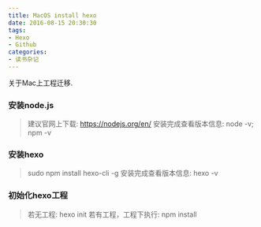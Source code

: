 ```yaml
---
title: MacOS install hexo
date: 2016-08-15 20:30:30
tags:
- Hexo
- Github
categories:
- 读书杂记
---
```

关于Mac上工程迁移.<!--more-->
### 安装node.js
> 建议官网上下载: https://nodejs.org/en/
> 安装完成查看版本信息:
> node -v;  npm -v

### 安装hexo
> sudo npm install hexo-cli -g
> 安装完成查看版本信息: hexo -v

### 初始化hexo工程
> 若无工程: hexo init
> 若有工程，工程下执行: npm install
